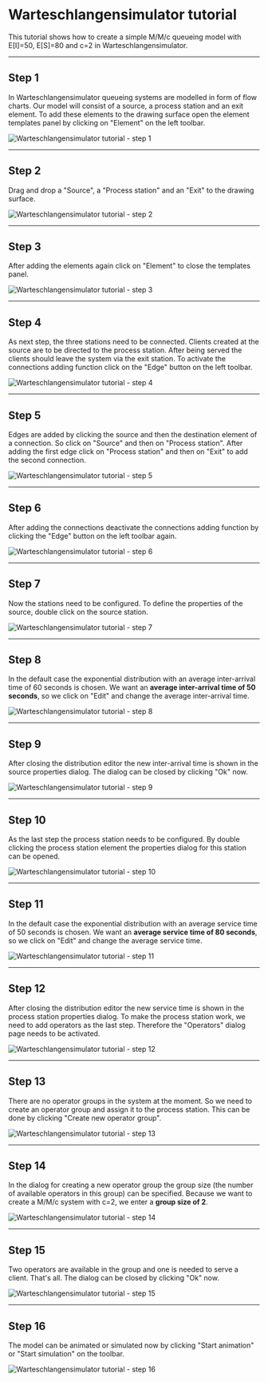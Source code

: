 # Warteschlangensimulator tutorial

This tutorial shows how to create a simple M/M/c queueing model with E[I]=50, E[S]=80 and c=2 in Warteschlangensimulator.

***

## Step 1

In Warteschlangensimulator queueing systems are modelled in form of flow charts. Our model will consist of a source, a process station and an exit element. To add these elements to the drawing surface open the element templates panel by clicking on "Element" on the left toolbar.

![Warteschlangensimulator tutorial - step 1](Tutorial01.png)

***

## Step 2

Drag and drop a "Source", a "Process station" and an "Exit" to the drawing surface.

![Warteschlangensimulator tutorial - step 2](Tutorial02.png)

***

## Step 3

After adding the elements again click on "Element" to close the templates panel.

![Warteschlangensimulator tutorial - step 3](Tutorial03.png)

***

## Step 4

As next step, the three stations need to be connected. Clients created at the source are to be directed to the process station. After being served the clients should leave the system via the exit station. To activate the connections adding function click on the "Edge" button on the left toolbar.

![Warteschlangensimulator tutorial - step 4](Tutorial04.png)

***

## Step 5

Edges are added by clicking the source and then the destination element of a connection. So click on "Source" and then on "Process station". After adding the first edge click on "Process station" and then on "Exit" to add the second connection.

![Warteschlangensimulator tutorial - step 5](Tutorial05.png)

***

## Step 6

After adding the connections deactivate the connections adding function by clicking the "Edge" button on the left toolbar again.

![Warteschlangensimulator tutorial - step 6](Tutorial06.png)

***

## Step 7

Now the stations need to be configured. To define the properties of the source, double click on the source station.

![Warteschlangensimulator tutorial - step 7](Tutorial07.png)

***

## Step 8

In the default case the exponential distribution with an average inter-arrival time of 60 seconds is chosen. We want an **average inter-arrival time of 50 seconds**, so we click on "Edit" and change the average inter-arrival time.

![Warteschlangensimulator tutorial - step 8](Tutorial08.png)

***

## Step 9

After closing the distribution editor the new inter-arrival time is shown in the source properties dialog. The dialog can be closed by clicking "Ok" now.

![Warteschlangensimulator tutorial - step 9](Tutorial09.png)

***

## Step 10

As the last step the process station needs to be configured. By double clicking the process station element the properties dialog for this station can be opened.

![Warteschlangensimulator tutorial - step 10](Tutorial10.png)

***

## Step 11

In the default case the exponential distribution with an average service time of 50 seconds is chosen. We want an **average service time of 80 seconds**, so we click on "Edit" and change the average service time.

![Warteschlangensimulator tutorial - step 11](Tutorial11.png)

***

## Step 12

After closing the distribution editor the new service time is shown in the process station properties dialog. To make the process station work, we need to add operators as the last step. Therefore the "Operators" dialog page needs to be activated.

![Warteschlangensimulator tutorial - step 12](Tutorial12.png)

***

## Step 13

There are no operator groups in the system at the moment. So we need to create an operator group and assign it to the process station. This can be done by clicking "Create new operator group".

![Warteschlangensimulator tutorial - step 13](Tutorial13.png)

***

## Step 14

In the dialog for creating a new operator group the group size (the number of available operators in this group) can be specified. Because we want to create a M/M/c system with c=2, we enter a **group size of 2**.

![Warteschlangensimulator tutorial - step 14](Tutorial14.png)

***

## Step 15

Two operators are available in the group and one is needed to serve a client. That's all. The dialog can be closed by clicking "Ok" now.

![Warteschlangensimulator tutorial - step 15](Tutorial15.png)

***

## Step 16

The model can be animated or simulated now by clicking "Start animation" or "Start simulation" on the toolbar.

![Warteschlangensimulator tutorial - step 16](Tutorial16.png)